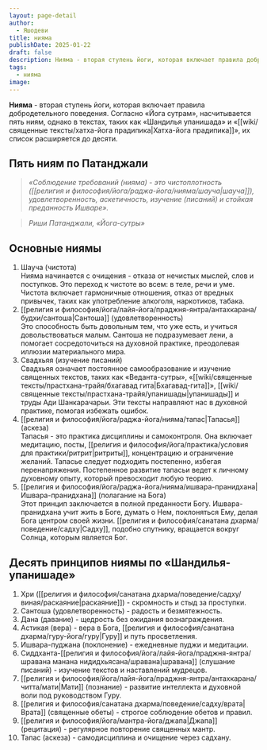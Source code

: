 ```yaml
---
layout: page-detail
author:
  - Яшодеви
title: нияма
publishDate: 2025-01-22
draft: false
description: Нияма - вторая ступень йоги, которая включает правила добродетельного поведения. Согласно «Йога-сутрам», насчитывается пять ниям, однако в текстах, таких как «Шандилья-упанишада» и «Хатха-йога-прадипика», их список расширяется до десяти.
tags:
  - нияма
image:
---
```

**Нияма** - вторая ступень йоги, которая включает правила добродетельного поведения. Согласно «Йога сутрам», насчитывается пять ниям, однако в текстах, таких как «Шандилья упанишада» и «[[wiki/священные тексты/хатха-йога прадипика|Хатха-йога прадипика]]», их список расширяется до десяти.

## Пять ниям по Патанджали  
>*«Соблюдение требований (нияма) - это чистоплотность ([[религия и философия/йога/раджа-йога/нияма/шауча|шауча]]), удовлетворенность, аскетичность, изучение (писаний) и стойкая преданность Ишваре».*

>*Риши Патанджали, «Йога-сутры»*

## Основные ниямы
1. Шауча (чистота)  
Нияма начинается с очищения - отказа от нечистых мыслей, слов и поступков. Это переход к чистоте во всем: в теле, речи и уме. Чистота включает гармоничные отношения, отказ от вредных привычек, таких как употребление алкоголя, наркотиков, табака.
2. [[религия и философия/йога/лайя-йога/праджня-янтра/антахкарана/будхи/сантоша|Сантоша]] (удовлетворенность)  
Это способность быть довольным тем, что уже есть, и учиться довольствоваться малым. Сантоша не подразумевает лени, а помогает сосредоточиться на духовной практике, преодолевая иллюзии материального мира.
3. Свадхьяя (изучение писаний)  
Свадхьяя означает постоянное самообразование и изучение священных текстов, таких как «Веданта-сутры», «[[wiki/священные тексты/прастхана-трайя/бхагавад гита|Бхагавад-гита]]», [[wiki/священные тексты/прастхана-трайя/упанишады|упанишады]] и труды Ади Шанкарачарьи. Эти тексты направляют нас в духовной практике, помогая избежать ошибок.
4. [[религия и философия/йога/раджа-йога/нияма/тапас|Тапасья]] (аскеза)  
Тапасья - это практика дисциплины и самоконтроля. Она включает медитацию, посты, [[религия и философия/йога/практика/условия для практики/ритрит|ритриты]], концентрацию и ограничение желаний. Тапасье следует подходить постепенно, избегая перенапряжения. Постепенное развитие тапасьи ведет к личному духовному опыту, который превосходит любую теорию.
5. [[религия и философия/йога/раджа-йога/нияма/ишвара-пранидхана|Ишвара-пранидхана]] (полагание на Бога)  
Этот принцип заключается в полной преданности Богу. Ишвара-пранидхана учит жить в Боге, думать о Нем, поклоняться Ему, делая Бога центром своей жизни. [[религия и философия/санатана дхарма/поведение/садху|Садху]], подобно спутнику, вращается вокруг Солнца, которым является Бог.

## Десять принципов ниямы по «Шандилья-упанишаде»
1. Хри ([[религия и философия/санатана дхарма/поведение/садху/виная/раскаяние|раскаяние]]) - скромность и стыд за проступки.
2. Сантоша (удовлетворенность) - радость и безмятежность.
3. Дана (давание) - щедрость без ожидания вознаграждения.
4. Астикая (вера) - вера в Бога, [[религия и философия/санатана дхарма/гуру-йога/гуру|Гуру]] и путь просветления.
5. Ишвара-пуджана (поклонение) - ежедневные пуджи и медитации.
6. Сиддханта-[[религия и философия/йога/лайя-йога/праджня-янтра/шравана манана нидидхьясана/шравана|шравана]] (слушание писаний) - изучение текстов и наставлений мудрецов.
7. [[религия и философия/йога/лайя-йога/праджня-янтра/антахкарана/читта/мати|Мати]] (познание) - развитие интеллекта и духовной воли под руководством Гуру.
8. [[религия и философия/санатана дхарма/поведение/садху/врата|Врата]] (священные обеты) - строгое соблюдение обетов и правил.
9. [[религия и философия/йога/мантра-йога/джапа|Джапа]] (рецитация) - регулярное повторение священных мантр.
10. Тапас (аскеза) - самодисциплина и очищение через садхану.